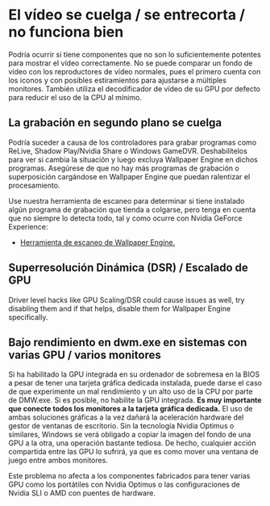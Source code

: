 # El vídeo se cuelga / se entrecorta / no funciona bien

Podría ocurrir si tiene componentes que no son lo suficientemente potentes para mostrar el vídeo correctamente. No se puede comparar un fondo de vídeo con los reproductores de vídeo normales, pues el primero cuenta con los iconos y con posibles estiramientos para ajustarse a múltiples monitores. También utiliza el decodificador de vídeo de su GPU por defecto para reducir el uso de la CPU al mínimo.

## La grabación en segundo plano se cuelga
Podría suceder a causa de los controladores para grabar programas como ReLive, Shadow Play/Nvidia Share o Windows GameDVR. Deshabilítelos para ver si cambia la situación y luego excluya Wallpaper Engine en dichos programas. Asegúrese de que no hay más programas de grabación o superposición cargándose en Wallpaper Engine que puedan ralentizar el procesamiento.

Use nuestra herramienta de escaneo para determinar si tiene instalado algún programa de grabación que tienda a colgarse, pero tenga en cuenta que no siempre lo detecta todo, tal y como ocurre con Nvidia GeForce Experience:

* [Herramienta de escaneo de Wallpaper Engine.](/debug/scantool.html)

## Superresolución Dinámica (DSR) / Escalado de GPU
Driver level hacks like GPU Scaling/DSR could cause issues as well, try disabling them and if that helps, disable them for Wallpaper Engine specifically.

## Bajo rendimiento en dwm.exe en sistemas con varias GPU / varios monitores
Si ha habilitado la GPU integrada en su ordenador de sobremesa en la BIOS a pesar de tener una tarjeta gráfica dedicada instalada, puede darse el caso de que experimente un mal rendimiento y un alto uso de la CPU por parte de DMW.exe. Si es posible, no habilite la GPU integrada. **Es muy importante que conecte todos los monitores a la tarjeta gráfica dedicada.** El uso de ambas soluciones gráficas a la vez dañará la aceleración hardware del gestor de ventanas de escritorio. Sin la tecnología Nvidia Optimus o similares, Windows se verá obligado a copiar la imagen del fondo de una GPU a la otra, una operación bastante tediosa. De hecho, cualquier acción compartida entre las GPU lo sufrirá, ya que es como mover una ventana de juego entre ambos monitores.

Este problema no afecta a los componentes fabricados para tener varias GPU como los portátiles con Nvidia Optimus o las configuraciones de Nvidia SLI o AMD con puentes de hardware.